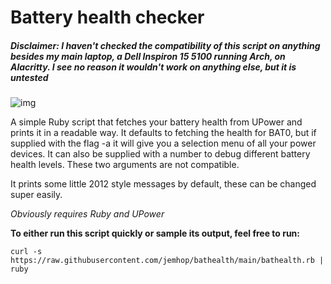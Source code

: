# Battery health checker

##### Disclaimer: I haven't checked the compatibility of this script on anything besides my main laptop, a Dell Inspiron 15 5100 running Arch, on Alacritty. I see no reason it wouldn't work on anything else, but it is untested 

![img](https://user-images.githubusercontent.com/68666531/147891824-5c7b9f0c-22aa-42fa-b8ae-5648e20fac73.png)

A simple Ruby script that fetches your battery health from UPower and prints it in a readable way. 
It defaults to fetching the health for BAT0, but if supplied with the flag -a it will give 
you a selection menu of all your power devices. It can also be supplied
with a number to debug different battery health levels. These two arguments
are not compatible.

It prints some little 2012 style messages by default, these can be changed super easily. 

*Obviously requires Ruby and UPower*

**To either run this script quickly or sample its output, feel free to run:**

`curl -s https://raw.githubusercontent.com/jemhop/bathealth/main/bathealth.rb | ruby`


